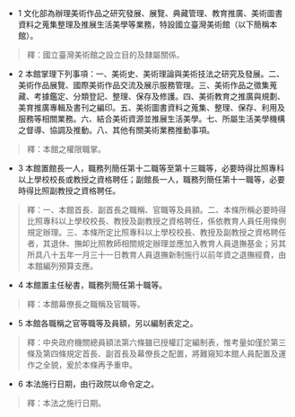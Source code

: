 * 1 文化部為辦理美術作品之研究發展、展覽、典藏管理、教育推廣、美術圖書資料之蒐集整理及推展生活美學等業務，特設國立臺灣美術館（以下簡稱本館）。

> 釋：國立臺灣美術館之設立目的及隸屬關係。

* 2 本館掌理下列事項：一、美術史、美術理論與美術技法之研究及發展。二、美術作品展覽、國際美術作品交流及展示服務管理。三、美術作品之徵集蒐藏、考據鑑定、分類登記、整理、保存及修護。四、美術教育之推廣與規劃、美育推廣專輯及書刊之編印。五、美術圖書資料之蒐集、整理、保存、利用及服務等相關業務。六、結合美術資源並推展生活美學。七、所屬生活美學機構之督導、協調及推動。八、其他有關美術業務推動事項。

> 釋：本館之權限職掌。

* 3 本館置館長一人，職務列簡任第十二職等至第十三職等，必要時得比照專科以上學校校長或教授之資格聘任；副館長一人，職務列簡任第十一職等，必要時得比照副教授之資格聘任。

> 釋：一、本館首長、副首長之職稱、官職等及員額。二、本條所稱必要時得比照專科以上學校校長、教授及副教授之資格聘任，係依教育人員任用條例規定辦理。三、本條所定比照專科以上學校校長、教授及副教授之資格聘任者，其退休、撫卹比照教師相關規定辦理並應加入教育人員退撫基金；另其所具八十五年一月三十一日教育人員退撫新制施行以前年資之退撫經費，由本館編列預算支應。

* 4 本館置主任秘書，職務列簡任第十職等。

> 釋：本館幕僚長之職稱及官職等。

* 5 本館各職稱之官等職等及員額，另以編制表定之。

> 釋：中央政府機關總員額法第六條雖已授權訂定編制表，惟考量如僅於第三條及第四條規定首長、副首長及幕僚長之配置，將難窺知本館人員配置及運作之全貌，爰於本條再予重申。

* 6 本法施行日期，由行政院以命令定之。

> 釋：本法之施行日期。

